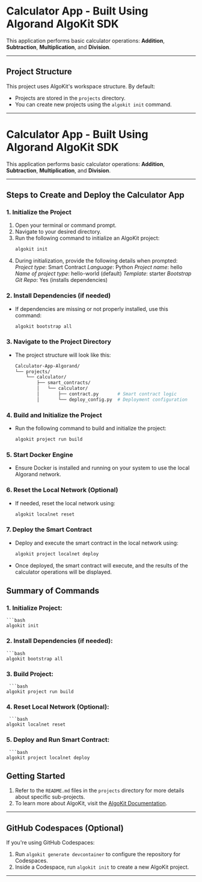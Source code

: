 # Calculator App - Built Using Algorand AlgoKit SDK

This application performs basic calculator operations: **Addition**, **Subtraction**, **Multiplication**, and **Division**.

---

## Project Structure

This project uses AlgoKit's workspace structure. By default:
- Projects are stored in the `projects` directory.
- You can create new projects using the `algokit init` command.

---

# Calculator App - Built Using Algorand AlgoKit SDK  

This application performs basic calculator operations: **Addition**, **Subtraction**, **Multiplication**, and **Division**.

---

## Steps to Create and Deploy the Calculator App  

### 1. Initialize the Project  
1. Open your terminal or command prompt.  
2. Navigate to your desired directory.  
3. Run the following command to initialize an AlgoKit project:  
   ```bash
   algokit init
4. During initialization, provide the following details when prompted:
    *Project type*: Smart Contract
    *Language*: Python
    *Project name*: hello
    *Name of project type*: hello-world (default)
    *Template*: starter
    *Bootstrap Git Repo*: Yes (installs dependencies)

### 2. Install Dependencies (if needed)
- If dependencies are missing or not properly installed, use this command:
   ```bash
   algokit bootstrap all

### 3. Navigate to the Project Directory
- The project structure will look like this:
  ```bash
  Calculator-App-Algorand/
  └── projects/
      └── calculator/
          ├── smart_contracts/
          │   └── calculator/
          │       ├── contract.py       # Smart contract logic
          │       └── deploy_config.py  # Deployment configuration

### 4. Build and Initialize the Project
- Run the following command to build and initialize the project:
  ```bash
  algokit project run build
### 5. Start Docker Engine
- Ensure Docker is installed and running on your system to use the local Algorand network.

### 6. Reset the Local Network (Optional)
- If needed, reset the local network using:

  ```bash
  algokit localnet reset
  
### 7. Deploy the Smart Contract
- Deploy and execute the smart contract in the local network using:

  ```bash
  algokit project localnet deploy
  
- Once deployed, the smart contract will execute, and the results of the calculator operations will be displayed.

## Summary of Commands

### 1. Initialize Project:
    ```bash
    algokit init

### 2. Install Dependencies (if needed):
    ```bash
    algokit bootstrap all
    
### 3. Build Project:
     ```bash
    algokit project run build

### 4. Reset Local Network (Optional):
     ```bash
    algokit localnet reset

### 5. Deploy and Run Smart Contract:
     ```bash
    algokit project localnet deploy


## Getting Started

1. Refer to the `README.md` files in the `projects` directory for more details about specific sub-projects.  
2. To learn more about AlgoKit, visit the [AlgoKit Documentation](https://github.com/algorandfoundation/algokit-cli/blob/main/docs/algokit.md).

---

## GitHub Codespaces (Optional)

If you're using GitHub Codespaces:
1. Run `algokit generate devcontainer` to configure the repository for Codespaces.  
2. Inside a Codespace, run `algokit init` to create a new AlgoKit project.

---
